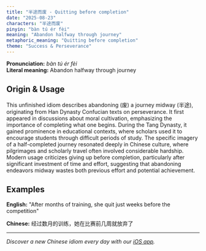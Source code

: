 ```yaml
---
title: "半途而废 - Quitting before completion"
date: "2025-08-23"
characters: "半途而废"
pinyin: "bàn tú ér fèi"
meaning: "Abandon halfway through journey"
metaphoric_meaning: "Quitting before completion"
theme: "Success & Perseverance"
---
```


**Pronunciation:** *bàn tú ér fèi*  
**Literal meaning:** Abandon halfway through journey

## Origin & Usage

This unfinished idiom describes abandoning (废) a journey midway (半途), originating from Han Dynasty Confucian texts on perseverance. It first appeared in discussions about moral cultivation, emphasizing the importance of completing what one begins. During the Tang Dynasty, it gained prominence in educational contexts, where scholars used it to encourage students through difficult periods of study. The specific imagery of a half-completed journey resonated deeply in Chinese culture, where pilgrimages and scholarly travel often involved considerable hardship. Modern usage criticizes giving up before completion, particularly after significant investment of time and effort, suggesting that abandoning endeavors midway wastes both previous effort and potential achievement.

## Examples

**English:** "After months of training, she quit just weeks before the competition"

**Chinese:** 经过数月的训练，她在比赛前几周就放弃了

---

*Discover a new Chinese idiom every day with our [iOS app](https://apps.apple.com/us/app/daily-chinese-idioms/id6740611324).*
